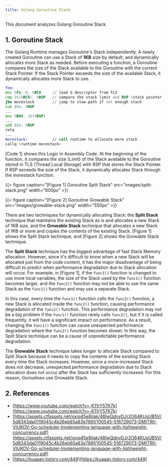 ```yaml
---
title: Golang Goroutine Stack
---
```


This document analyzes Golang Goroutine Stack.

## 1. Goroutine Stack

The Golang Runtime manages Goroutine's Stack independently. A newly created Goroutine can use a Stack of **1KB** size by default, and dynamically allocates more Stack as needed. Before executing a function, a Goroutine compares the size of the Stack available to the Goroutine with the current Stack Pointer. If the Stack Pointer exceeds the size of the available Stack, it dynamically allocates more Stack to use.

```asm {caption="[Code 1] Goroutine Function Call", linenos=table}
foo:
mov %fs:-8, %RCX     // load G descriptor from TLS
cmp 16(%RCX), %RSP   // compare the stack limit and RSP (stack pointer)
jbe morestack        // jump to slow-path if not enough stack
sub $64, %RSP
...
mov %RAX, 16(%RSP)
...
add $64, %RSP
retq
...
morestack:           // call runtime to allocate more stack
callq <runtime.morestack>
```

[Code 1] shows this Logic in Assembly Code. At the beginning of the function, it compares the size (Limit) of the Stack available to the Goroutine stored in TLS (Thread Local Storage) with RSP that stores the Stack Pointer. If RSP exceeds the size of the Stack, it dynamically allocates Stack through the morestack function.

{{< figure caption="[Figure 1] Goroutine Split Stack" src="images/split-stack.png" width="600px" >}}

{{< figure caption="[Figure 2] Goroutine Growable Stack" src="images/growable-stack.png" width="550px" >}}

There are two techniques for dynamically allocating Stack: the **Split Stack** technique that maintains the existing Stack as is and allocates a new Stack of 1KB size, and the **Growable Stack** technique that allocates a new Stack of 1KB or more and copies the contents of the existing Stack. [Figure 1] shows the Split Stack technique, and [Figure 2] shows the Growable Stack technique.

The **Split Stack** technique has the biggest advantage of fast Stack Memory allocation. However, since it's difficult to know when a new Stack will be allocated just from the code content, it has the major disadvantage of being difficult to predict when performance degradation due to Stack allocation will occur. For example, in [Figure 1], if the `func1()` function is changed to use more local variables, the size of the Stack used by the `func1()` function becomes larger, and the `func2()` function may not be able to use the same Stack as the `func1()` function and may use a separate Stack.

In this case, every time the `func1()` function calls the `func2()` function, a new Stack is allocated inside the `func2()` function, causing performance degradation of the `func2()` function. This performance degradation may not be a big problem if the `func1()` function rarely calls `func2()`, but if it is called frequently, it will have a significant impact on performance. As a result, changing the `func1()` function can cause unexpected performance degradation where the `func2()` function becomes slower. In this way, the Split Stack technique can be a cause of unpredictable performance degradation.

The **Growable Stack** technique takes longer to allocate Stack compared to Split Stack because it needs to copy the contents of the existing Stack every time the Stack increases. However, since a once-increased Stack does not decrease, unexpected performance degradation due to Stack allocation does not occur after the Stack has sufficiently increased. For this reason, Goroutines use Growable Stack.

## 2. References

* [https://www.youtube.com/watch?v=-K11rY57K7k](https://www.youtube.com/watch?v=-K11rY57K7k)
* [https://assets.ctfassets.net/oxjq45e8ilak/48lwQdnyDJr2O64KUsUB5V/5d8343da0119045c4b26eb65a83e786f/100545-516729073-DMITRII-VIUKOV-Go-scheduler-Implementing-language-with-lightweight-concurrency.pdf](https://assets.ctfassets.net/oxjq45e8ilak/48lwQdnyDJr2O64KUsUB5V/5d8343da0119045c4b26eb65a83e786f/100545-516729073-DMITRII-VIUKOV-Go-scheduler-Implementing-language-with-lightweight-concurrency.pdf)
* [https://kuaaan.tistory.com/449](https://kuaaan.tistory.com/449)

